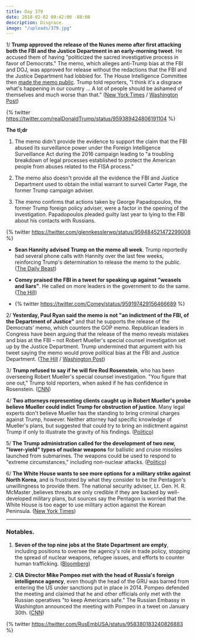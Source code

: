 ```yaml
---
title: Day 379
date: 2018-02-02 09:42:00 -08:00
description: Disgrace.
image: "/uploads/379.jpg"
---
```


1/ **Trump approved the release of the Nunes memo after first attacking both the FBI and the Justice Department in an early-morning tweet**. He accused them of having "politicized the sacred investigative process in favor of Democrats." The memo, which alleges anti-Trump bias at the FBI and DOJ, was approved for release without the redactions that the FBI and the Justice Department had lobbied for. The House Intelligence Committee then [made the memo public](http://docs.house.gov/meetings/IG/IG00/20180129/106822/HMTG-115-IG00-20180129-SD001.pdf). Trump told reporters, "I think it's a disgrace what's happening in our country ... A lot of people should be ashamed of themselves and much worse than that." ([New York Times](https://www.nytimes.com/2018/02/02/us/politics/trump-fbi-memo.html) / [Washington Post](https://www.washingtonpost.com/world/national-security/president-approves-release-of-gop-memo-criticizing-fbi-surveillance/2018/02/02/699eb988-06cf-11e8-b48c-b07fea957bd5_story.html))

{% twitter https://twitter.com/realDonaldTrump/status/959389424806191104 %}

**The tl;dr**

1. The memo didn't provide the evidence to support the claim that the FBI abused its surveillance power under the Foreign Intelligence Surveillance Act during the 2016 campaign leading to "a troubling breakdown of legal processes established to protect the American people from abuses related to the FISA process."

2. The memo also doesn't provide all the evidence the FBI and Justice Department used to obtain the initial warrant to surveil Carter Page, the former Trump campaign adviser.

3. The memo confirms that actions taken by George Papadopoulos, the former Trump foreign policy adviser, were a factor in the opening of the investigation. Papadopoulos pleaded guilty last year to lying to the FBI about his contacts with Russians.

{% twitter https://twitter.com/glennkesslerwp/status/959484521472299008 %}

* **Sean Hannity advised Trump on the memo all week**. Trump reportedly had several phone calls with Hannity over the last few weeks, reinforcing Trump's determination to release the memo to the public. ([The Daily Beast](https://www.thedailybeast.com/sean-hannity-has-been-advising-donald-trump-on-the-nunes-memo-because-of-course-he-has))

* **Comey praised the FBI in a tweet for speaking up against "weasels and liars"**. He called on more leaders in the government to do the same. ([The Hill](http://thehill.com/blogs/blog-briefing-room/371919-comey-praises-fbi-for-speaking-up-against-weasels-and-liars))

* {% twitter https://twitter.com/Comey/status/959197429156466689 %}

2/ **Yesterday, Paul Ryan said the memo is not "an indictment of the FBI, of the Department of Justice"** and that he supports the release of the Democrats' memo, which counters the GOP memo. Republican leaders in Congress have been arguing that the release of the memo reveals mistakes and bias at the FBI – not Robert Mueller's special counsel investigation set up by the Justice Department. Trump undermined that argument with his tweet saying the memo would prove political bias at the FBI and Justice Department. ([The Hill](http://thehill.com/homenews/house/371974-paul-ryan-supports-release-of-democrats-memo-spox) / [Washington Post](https://www.washingtonpost.com/news/the-fix/wp/2018/02/02/did-trump-just-reveal-the-real-reason-this-memo-was-written/))

3/ **Trump refused to say if he will fire Rod Rosenstein**, who has been overseeing Robert Mueller's special counsel investigation. "You figure that one out," Trump told reporters, when asked if he has confidence in Rosenstein. ([CNN](https://www.cnn.com/2018/02/02/politics/rod-rosenstein-donald-trump/index.html))

4/ **Two attorneys representing clients caught up in Robert Mueller's probe believe Mueller could indict Trump for obstruction of justice**. Many legal experts don't believe Mueller has the standing to bring criminal charges against Trump, however. Neither attorney had specific knowledge of Mueller's plans, but suggested that could try to bring an indictment against Trump if only to illustrate the gravity of his findings. ([Politico](https://www.politico.com/story/2018/02/02/trump-russia-indictment-mueller-probe-384969))

5/ **The Trump administration called for the development of two new, "lower-yield" types of nuclear weapons** for ballistic and cruise missiles launched from submarines. The weapons could be used to respond to  "extreme circumstances," including non-nuclear attacks. ([Politico](https://www.politico.com/story/2018/02/02/trump-plan-nuclear-weapons-386087))

6/ **The White House wants to see more options for a military strike against North Korea**, and is frustrated by what they consider to be the Pentagon's unwillingness to provide them. The national security adviser, Lt. Gen. H. R. McMaster ,believes threats are only credible if they are backed by well-developed military plans, but sources say the Pentagon is worried that the White House is too eager to use military action against the Korean Peninsula. ([New York Times](https://www.nytimes.com/2018/02/01/us/politics/white-house-pentagon-north-korea.html))

---

### Notables.

1. **Seven of the top nine jobs at the State Department are empty**, including positions to oversee the agency's role in trade policy, stopping the spread of nuclear weapons, refugee issues, and efforts to counter human trafficking. ([Bloomberg](https://www.bloomberg.com/graphics/2018-state-department-vacancies/))

2. **CIA Director Mike Pompeo met with the head of Russia's foreign intelligence agency**, even though the head of the GRU was barred from entering the US under sanctions put in place in 2014. Pompeo defended the meeting and claimed that he and other officials only met with the Russian operatives "to keep Americans safe." The Russian Embassy in Washington announced the meeting with Pompeo in a tweet on January 30th. ([CNN](https://www.cnn.com/2018/02/01/politics/pompeo-russian-spies-meeting/index.html))

{% twitter https://twitter.com/RusEmbUSA/status/958380183240826883 %}
